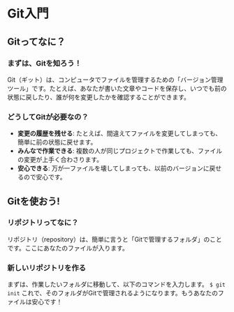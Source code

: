 # Git入門

## Gitってなに？

### まずは、Gitを知ろう！
Git（ギット）は、コンピュータでファイルを管理するための「バージョン管理ツール」です。たとえば、あなたが書いた文章やコードを保存し、いつでも前の状態に戻したり、誰が何を変更したかを確認することができます。

### どうしてGitが必要なの？
- **変更の履歴を残せる**: たとえば、間違えてファイルを変更してしまっても、簡単に前の状態に戻せます。
- **みんなで作業できる**: 複数の人が同じプロジェクトで作業しても、ファイルの変更が上手く合わさります。
- **安心できる**: 万が一ファイルを壊してしまっても、以前のバージョンに戻せるので安心です。

## Gitを使おう!

### リポジトリってなに？
リポジトリ（repository）は、簡単に言うと「Gitで管理するフォルダ」のことです。ここにあなたのファイルが入ります。

### 新しいリポジトリを作る
まずは、作業したいフォルダに移動して、以下のコマンドを入力します。
`$ git init`
これで、そのフォルダがGitで管理されるようになります。もうあなたのファイルは安心です！
